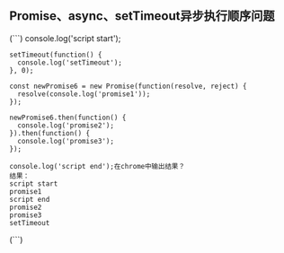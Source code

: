 ## Promise、async、setTimeout异步执行顺序问题
(```)
	console.log('script start');
    
	setTimeout(function() {
	  console.log('setTimeout');
	}, 0);

	const newPromise6 = new Promise(function(resolve, reject) {
	  resolve(console.log('promise1'));
	});

	newPromise6.then(function() {
	  console.log('promise2');
	}).then(function() {
	  console.log('promise3');
	});

	console.log('script end');在chrome中输出结果？
	结果：
	script start
	promise1
	script end
	promise2
	promise3
	setTimeout
(```)